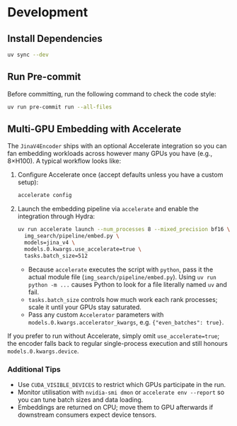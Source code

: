 # Development

## Install Dependencies

```bash
uv sync --dev
```

## Run Pre-commit

Before committing, run the following command to check the code style:

```bash
uv run pre-commit run --all-files
```

## Multi-GPU Embedding with Accelerate

The `JinaV4Encoder` ships with an optional Accelerate integration so you can fan embedding
workloads across however many GPUs you have (e.g., 8×H100). A typical workflow looks like:

1. Configure Accelerate once (accept defaults unless you have a custom setup):
   ```bash
   accelerate config
   ```
2. Launch the embedding pipeline via `accelerate` and enable the integration through Hydra:
   ```bash
   uv run accelerate launch --num_processes 8 --mixed_precision bf16 \
     img_search/pipeline/embed.py \
     models=jina_v4 \
     models.0.kwargs.use_accelerate=true \
     tasks.batch_size=512
   ```
   - Because `accelerate` executes the script with `python`, pass it the actual module file
     (`img_search/pipeline/embed.py`). Using `uv run python -m ...` causes Python to look
     for a file literally named `uv` and fail.
   - `tasks.batch_size` controls how much work each rank processes; scale it until your
     GPUs stay saturated.
   - Pass any custom `Accelerator` parameters with `models.0.kwargs.accelerator_kwargs`,
     e.g. `{"even_batches": true}`.

If you prefer to run without Accelerate, simply omit `use_accelerate=true`; the encoder
falls back to regular single-process execution and still honours `models.0.kwargs.device`.

### Additional Tips

- Use `CUDA_VISIBLE_DEVICES` to restrict which GPUs participate in the run.
- Monitor utilisation with `nvidia-smi dmon` or `accelerate env --report` so you can tune
  batch sizes and data loading.
- Embeddings are returned on CPU; move them to GPU afterwards if downstream consumers
  expect device tensors.
